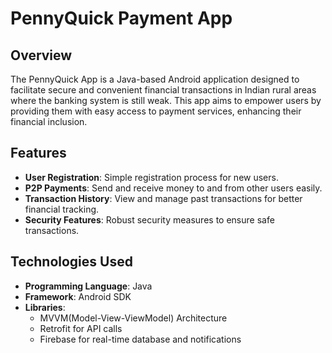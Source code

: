 # PennyQuick Payment App


## Overview

The PennyQuick App is a Java-based Android application designed to facilitate secure and convenient financial transactions in Indian rural areas where the banking system is still weak. This app aims to empower users by providing them with easy access to payment services, enhancing their financial inclusion.

## Features

- **User Registration**: Simple registration process for new users.
- **P2P Payments**: Send and receive money to and from other users easily.
- **Transaction History**: View and manage past transactions for better financial tracking.
- **Security Features**: Robust security measures to ensure safe transactions.

## Technologies Used

- **Programming Language**: Java
- **Framework**: Android SDK
- **Libraries**:
  - MVVM(Model-View-ViewModel) Architecture
  - Retrofit for API calls
  - Firebase for real-time database and notifications


